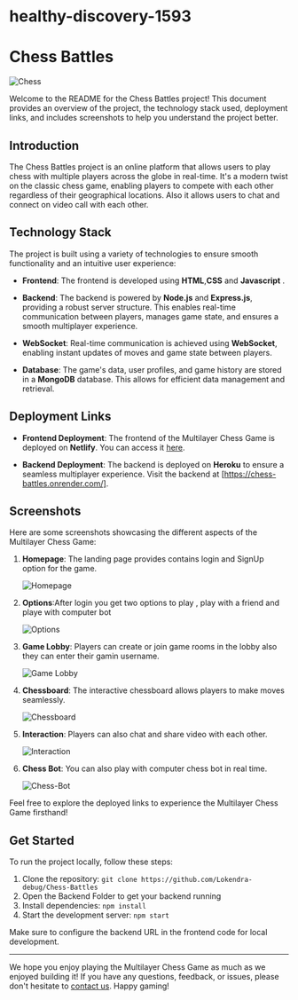 # healthy-discovery-1593
# Chess Battles

![Chess](Screenshots/logo.png)

Welcome to the README for the Chess Battles project! This document provides an overview of the project, the technology stack used, deployment links, and includes screenshots to help you understand the project better.

## Introduction

The Chess Battles project is an online platform that allows users to play chess with multiple players across the globe in real-time. It's a modern twist on the classic chess game, enabling players to compete with each other regardless of their geographical locations. Also it allows users to chat and connect on video call with each other.

## Technology Stack

The project is built using a variety of technologies to ensure smooth functionality and an intuitive user experience:

- **Frontend**: The frontend is developed using **HTML**,**CSS** and **Javascript** . 

- **Backend**: The backend is powered by **Node.js** and **Express.js**, providing a robust server structure. This enables real-time communication between players, manages game state, and ensures a smooth multiplayer experience.

- **WebSocket**: Real-time communication is achieved using **WebSocket**, enabling instant updates of moves and game state between players.

- **Database**: The game's data, user profiles, and game history are stored in a **MongoDB** database. This allows for efficient data management and retrieval.

## Deployment Links

- **Frontend Deployment**: The frontend of the Multilayer Chess Game is deployed on **Netlify**. You can access it [here]([https://stirring-taiyaki-a29f97.netlify.app/](https://whimsical-marshmallow-d2310e.netlify.app/)).

- **Backend Deployment**: The backend is deployed on **Heroku** to ensure a seamless multiplayer experience. Visit the backend at [https://chess-battles.onrender.com/].

## Screenshots

Here are some screenshots showcasing the different aspects of the Multilayer Chess Game:

1. **Homepage**: The landing page provides contains login and SignUp option for the game.

   ![Homepage](Screenshots/homepage.PNG)

2. **Options**:After login you get two options to play , play with a friend and playe with computer bot

   ![Options](Screenshots/options.PNG)

3. **Game Lobby**: Players can create or join game rooms in the lobby also they can enter their gamin username.

   ![Game Lobby](Screenshots/lobby.PNG)

4. **Chessboard**: The interactive chessboard allows players to make moves seamlessly.

   ![Chessboard](Screenshots/chessboard.PNG)

5. **Interaction**: Players can also chat and share video with each other.

   ![Interaction](Screenshots/interaction.PNG)

6. **Chess Bot**: You can also play with computer chess bot in real time.

   ![Chess-Bot](Screenshots/ai-chessbot.PNG)

Feel free to explore the deployed links to experience the Multilayer Chess Game firsthand!

## Get Started

To run the project locally, follow these steps:

1. Clone the repository: `git clone https://github.com/Lokendra-debug/Chess-Battles`
2. Open the Backend Folder to get your backend running
3. Install dependencies: `npm install`
4. Start the development server: `npm start`

Make sure to configure the backend URL in the frontend code for local development.

---

We hope you enjoy playing the Multilayer Chess Game as much as we enjoyed building it! If you have any questions, feedback, or issues, please don't hesitate to [contact us](p.vaibhav7499@gmail.com). Happy gaming!
